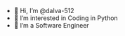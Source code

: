 - 👋 Hi, I’m @dalva-512
- 👀 I’m interested in Coding in Python
- 🌱 I’m a Software Engineer

<!---
dalva-512/dalva-512 is a ✨ special ✨ repository because its `README.md` (this file) appears on your GitHub profile.
You can click the Preview link to take a look at your changes.
--->
